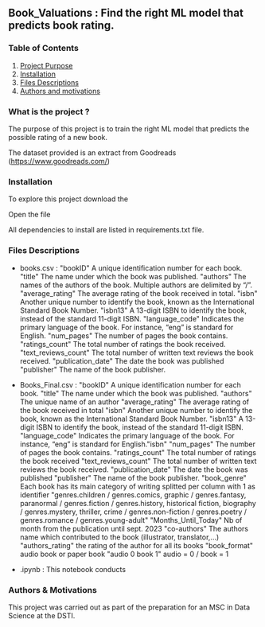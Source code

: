 ## Book_Valuations : Find the right ML model that predicts book rating.


### Table of Contents

1. [Project Purpose](#projet)
2. [Installation](#install)
3. [Files Descriptions](#files)
4. [Authors and motivations](#authors)



### What is the project ? <a name="projet"></a>

The purpose of this project is to train the right ML model that predicts the possible rating of a new book.

The dataset provided is an extract from Goodreads (https://www.goodreads.com/)

### Installation <a name="install"></a>

To explore this project download the 

Open the file 

All dependencies to install are listed in requirements.txt file. 


### Files Descriptions <a name="files"></a>

 * books.csv : 
        "bookID" A unique identification number for each book.
        "title" The name under which the book was published.
        "authors" The names of the authors of the book. Multiple authors are delimited by “/”.
        "average_rating" The average rating of the book received in total.
        "isbn" Another unique number to identify the book, known as the International Standard Book Number.
        "isbn13" A 13-digit ISBN to identify the book, instead of the standard 11-digit ISBN.
        "language_code" Indicates the primary language of the book. For instance, “eng” is standard for English.
        "num_pages" The number of pages the book contains.
        "ratings_count" The total number of ratings the book received.
        "text_reviews_count" The total number of written text reviews the book received.
        "publication_date" The date the book was published
        "publisher" The name of the book publisher.
    
 * Books_Final.csv :
       "bookID" A unique identification number for each book.
       "title" The name under which the book was published.
       "authors" The unique name of an author
       "average_rating" The average rating of the book received in total
       "isbn" Another unique number to identify the book, known as the International Standard Book Number.
       "isbn13" A 13-digit ISBN to identify the book, instead of the standard 11-digit ISBN.
       "language_code" Indicates the primary language of the book. For instance, “eng” is standard for English."isbn" 
       "num_pages" The number of pages the book contains.
       "ratings_count" The total number of ratings the book received
       "text_reviews_count" The total number of written text reviews the book received.
       "publication_date" The date the book was published
       "publisher" The name of the book publisher.
       "book_genre" Each book has its main category of writing splitted per column with 1 as identifier
       "genres.children / genres.comics, graphic / genres.fantasy, paranormal / genres.fiction /
       genres.history, historical fiction, biography / genres.mystery, thriller, crime /
       genres.non-fiction / genres.poetry / genres.romance / genres.young-adult"
       "Months_Until_Today" Nb of month from the publication until sept. 2023
       "co-authors" The authors name which contributed to the book (illustrator, translator,...)
       "authors_rating"  the rating of the author for all its books
       "book_format" audio book or paper book
       "audio 0 book 1" audio = 0 / book = 1

 * .ipynb : 
        This notebook conducts 

### Authors & Motivations <a name="authors"></a>

This project was carried out as part of the preparation for an MSC in Data Science at the DSTI.
